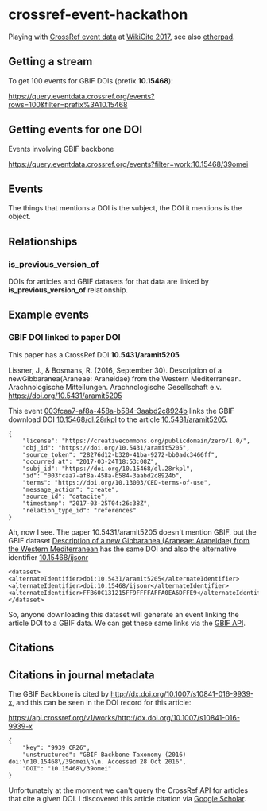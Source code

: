 # crossref-event-hackathon

Playing with [CrossRef event data](https://www.eventdata.crossref.org/guide/index.html) at [WikiCite 2017](https://meta.wikimedia.org/wiki/WikiCite_2017), see also [etherpad](https://etherpad.wikimedia.org/p/WikiCite17Day3EventData).

## Getting a stream

To get 100 events for GBIF DOIs (prefix **10.15468**):

https://query.eventdata.crossref.org/events?rows=100&filter=prefix%3A10.15468

## Getting events for one DOI

Events involving GBIF backbone

https://query.eventdata.crossref.org/events?filter=work:10.15468/39omei


## Events

The things that mentions a DOI is the subject, the DOI it mentions is the object.

## Relationships

### is_previous_version_of

DOIs for articles and GBIF datasets for that data are linked by **is_previous_version_of** relationship.


## Example events

### GBIF DOI linked to paper DOI

This paper has a CrossRef DOI **10.5431/aramit5205**

Lissner, J., & Bosmans, R. (2016, September 30). Description of a newGibbaranea(Araneae: Araneidae) from the Western Mediterranean. Arachnologische Mitteilungen. Arachnologische Gesellschaft e.v. https://doi.org/10.5431/aramit5205

This event [003fcaa7-af8a-458a-b584-3aabd2c8924b](https://query.eventdata.crossref.org/events/003fcaa7-af8a-458a-b584-3aabd2c8924b) links the GBIF download DOI [10.15468/dl.28rkpl](https://doi.org/10.15468/dl.28rkpl) to the article  [10.5431/aramit5205](https://doi.org/10.5431/aramit5205).

```
{
	"license": "https://creativecommons.org/publicdomain/zero/1.0/",
	"obj_id": "https://doi.org/10.5431/aramit5205",
	"source_token": "28276d12-b320-41ba-9272-bb0adc3466ff",
	"occurred_at": "2017-03-24T18:53:08Z",
	"subj_id": "https://doi.org/10.15468/dl.28rkpl",
	"id": "003fcaa7-af8a-458a-b584-3aabd2c8924b",
	"terms": "https://doi.org/10.13003/CED-terms-of-use",
	"message_action": "create",
	"source_id": "datacite",
	"timestamp": "2017-03-25T04:26:38Z",
	"relation_type_id": "references"
}
```

Ah, now I see. The paper 10.5431/aramit5205 doesn't mention GBIF, but the GBIF dataset [Description of a new Gibbaranea (Araneae: Araneidae) from the Western Mediterranean](http://www.gbif.org/dataset/753fbf2c-beb9-4ee0-a9a5-50e3198be373) has the same DOI and also the alternative identifier [10.15468/ijsonr](http://dx.doi.org/doi:10.15468/ijsonr)

```
<dataset>
<alternateIdentifier>doi:10.5431/aramit5205</alternateIdentifier>
<alternateIdentifier>doi:10.15468/ijsonr</alternateIdentifier>
<alternateIdentifier>FFB60C131215FF9FFFFAFFA0EA6DFFE9</alternateIdentifier>
</dataset>
```

So, anyone downloading this dataset will generate an event linking the article DOI to a GBIF data. We can get these same links via the [GBIF API](http://api.gbif.org/v1/occurrence/download/dataset/753fbf2c-beb9-4ee0-a9a5-50e3198be373).


## Citations



## Citations in journal metadata

The GBIF Backbone is cited by  http://dx.doi.org/10.1007/s10841-016-9939-x, and this can be seen in the DOI record for this article:

https://api.crossref.org/v1/works/http://dx.doi.org/10.1007/s10841-016-9939-x

```
{
	"key": "9939_CR26",
	"unstructured": "GBIF Backbone Taxonomy (2016) doi:\n10.15468\/39omei\n\n. Accessed 28 Oct 2016",
	"DOI": "10.15468\/39omei"
}
```

Unfortunately at the moment we can't query the CrossRef API for articles that cite a given DOI. I discovered this article citation via [Google Scholar](https://scholar.google.co.uk/scholar?hl=en&q=10.15468).




		






            

